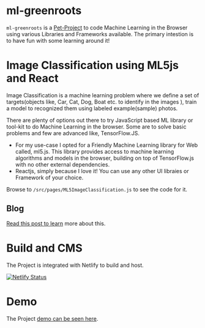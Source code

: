 # ml-greenroots

`ml-greenroots` is a [Pet-Project](https://www.yourdictionary.com/pet-project) to code Machine Learning in the Browser using various Libraries and Frameworks available. The primary intestion is to have fun with some learning around it!

# Image Classification using ML5js and React
Image Classification is a machine learning problem where we define a set of targets(objects like, Car, Cat, Dog, Boat etc. to identify in the images ), train a model to recognized them using labeled example(sample) photos.

There are plenty of options out there to try JavaScript based ML library or tool-kit to do Machine Learning in the browser. Some are to solve basic problems and few are advanced like, TensorFlow.JS.

 - For my use-case I opted for a Friendly Machine Learning library for Web called, ml5.js. This library provides access to machine learning algorithms and models in the browser, building on top of TensorFlow.js with no other external dependencies.
 - Reactjs, simply because I love it! You can use any other UI libraies or Framework of your choice.

Browse to `/src/pages/ML5ImageClassification.js` to see the code for it.

## Blog
[Read this post to learn](https://blog.greenroots.info/how-i-attempted-image-classification-in-the-browser-using-ml5js-and-react-cjy720fwi000lq4s1bzw4btzl) more about this.

# Build and CMS
The Project is integrated with Netlify to build and host.

[![Netlify Status](https://api.netlify.com/api/v1/badges/8999ecc9-83ac-4be7-8733-1ef4fa598363/deploy-status)](https://app.netlify.com/sites/ml-greenroots-info/deploys)

# Demo

The Project [demo can be seen here](https://ml-greenroots-info.netlify.com/).
